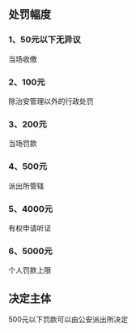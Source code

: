 ## 处罚幅度
### 1、50元以下无异议
当场收缴
### 2、100元
除治安管理以外的行政处罚
### 3、200元
当场罚款
### 4、500元
派出所管辖
### 5、4000元
有权申请听证
### 6、5000元
个人罚款上限

## 决定主体
500元以下罚款可以由公安派出所决定
